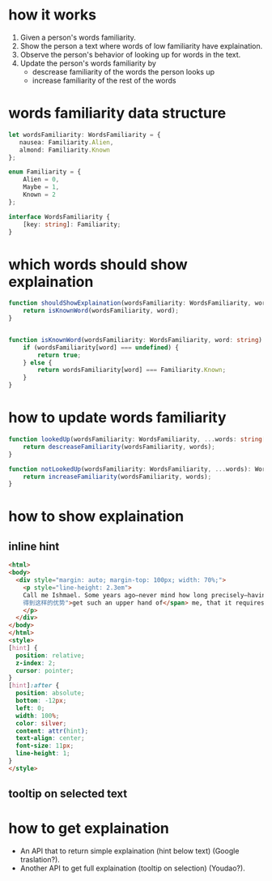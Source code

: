 # how it works
1. Given a person's words familiarity.
2. Show the person a text where words of low familiarity have explaination.
3. Observe the person's behavior of looking up for words in the text.
4. Update the person's words familiarity by
    - descrease familiarity of the words the person looks up
    - increase familiarity of the rest of the words


# words familiarity data structure
```ts
let wordsFamiliarity: WordsFamiliarity = {
   nausea: Familiarity.Alien,
   almond: Familiarity.Known
};

enum Familiarity = {
    Alien = 0,
    Maybe = 1,
    Known = 2
};

interface WordsFamiliarity {
    [key: string]: Familiarity;
}
```

# which words should show explaination
```ts
function shouldShowExplaination(wordsFamiliarity: WordsFamiliarity, word: string): boolean {
    return isKnownWord(wordsFamiliarity, word);
}


function isKnownWord(wordsFamiliarity: WordsFamiliarity, word: string): boolean {
    if (wordsFamiliarity[word] === undefined) {
        return true;
    } else {
        return wordsFamiliarity[word] === Familiarity.Known;
    }
}
```

# how to update words familiarity
```ts
function lookedUp(wordsFamiliarity: WordsFamiliarity, ...words: string[]): WordsFamiliarity {
    return descreaseFamiliarity(wordsFamiliarity, words);
}

function notLookedUp(wordsFamiliarity: WordsFamiliarity, ...words): WordsFamiliarity {
    return increaseFamiliarity(wordsFamiliarity, words);
}
```


# how to show explaination
## inline hint
```html
<html>
<body>
  <div style="margin: auto; margin-top: 100px; width: 70%;">
    <p style="line-height: 2.3em">
    Call me Ishmael. Some years ago—never mind how long precisely—having little or no money in my purse, and nothing particular to interest me on shore, I thought I would sail about a little and see the watery part of the world. It is a way I have of driving off the <span hint="脾">spleen</span> and regulating the circulation. Whenever I find myself growing <span hint="严峻">grim</span> about the mouth; whenever it is a <span hint="潮湿">damp</span>, <span hint="蒙蒙">drizzly</span> November in my soul; whenever I find myself involuntarily pausing before <span hint="棺材">coffin</span> warehouses, and bringing up the rear of every funeral I meet; and especially whenever my <span hint="狂躁">hypos</span> <span hint="
    得到这样的优势">get such an upper hand of</span> me, that it requires a strong moral principle to prevent me from deliberately stepping into the street, and methodically knocking people’s hats off—then, I account it high time to get to sea as soon as I can. This is my substitute for <span hint="手枪">pistol</span> and ball. With a <span hint="哲学上">philosophical</span> <span hint="繁荣">flourish</span> Cato throws himself upon his sword; I quietly take to the ship. There is nothing surprising in this. If they but knew it, almost all men in their degree, some time or other, <span hint="珍爱">cherish</span> very nearly the same feelings towards the ocean with me.
    </p>
  </div>
</body>
</html>
<style>
[hint] {
  position: relative;
  z-index: 2;
  cursor: pointer;
}
[hint]:after {
  position: absolute;
  bottom: -12px;
  left: 0;
  width: 100%;
  color: silver;
  content: attr(hint);
  text-align: center;
  font-size: 11px;
  line-height: 1;
}
</style>
```

## tooltip on selected text


# how to get explaination
- An API that to return simple explaination (hint below text) (Google traslation?).
- Another API to get full explaination (tooltip on selection) (Youdao?).
